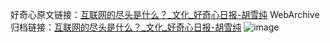好奇心原文链接：[互联网的尽头是什么？_文化_好奇心日报-胡雪纯](https://www.qdaily.com/articles/5957.html)
WebArchive归档链接：[互联网的尽头是什么？_文化_好奇心日报-胡雪纯](http://web.archive.org/web/20190623165716/https://www.qdaily.com/articles/5957.html)
![image](http://ww3.sinaimg.cn/large/007d5XDply1g3whe6xrffj30u03qhnpd)